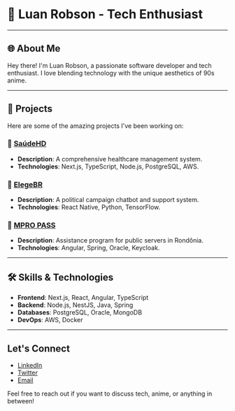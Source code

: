 # 👾 Luan Robson - Tech Enthusiast

---

## 🌐 About Me

Hey there! I'm Luan Robson, a passionate software developer and tech enthusiast. I love blending technology with the unique aesthetics of 90s anime. 

---

## 🚀 Projects

Here are some of the amazing projects I've been working on:

### 🔹 [SaúdeHD](https://github.com/LuanRobson/saudehd)
- **Description**: A comprehensive healthcare management system.
- **Technologies**: Next.js, TypeScript, Node.js, PostgreSQL, AWS.

### 🔹 [ElegeBR](https://github.com/LuanRobson/elegebr)
- **Description**: A political campaign chatbot and support system.
- **Technologies**: React Native, Python, TensorFlow.

### 🔹 [MPRO PASS](https://github.com/LuanRobson/mpro-pass)
- **Description**: Assistance program for public servers in Rondônia.
- **Technologies**: Angular, Spring, Oracle, Keycloak.


---

## 🛠️ Skills & Technologies

- **Frontend**: Next.js, React, Angular, TypeScript
- **Backend**: Node.js, NestJS, Java, Spring
- **Databases**: PostgreSQL, Oracle, MongoDB
- **DevOps**: AWS, Docker

---

## Let's Connect

- [LinkedIn](https://www.linkedin.com/in/luan-robson-44929a245/)
- [Twitter](https://twitter.com/repulsovomitos)
- [Email](mailto:luan.rob19@gmail.com)

Feel free to reach out if you want to discuss tech, anime, or anything in between!



